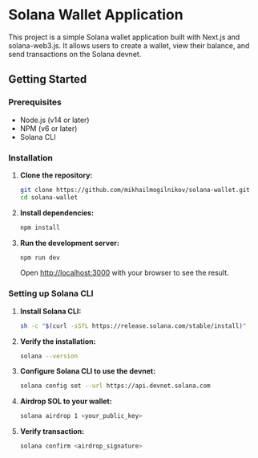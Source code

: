 # Solana Wallet Application

This project is a simple Solana wallet application built with Next.js and solana-web3.js. It allows users to create a wallet, view their balance, and send transactions on the Solana devnet.

## Getting Started

### Prerequisites

- Node.js (v14 or later)
- NPM (v6 or later)
- Solana CLI

### Installation

1. **Clone the repository:**

    ```bash
    git clone https://github.com/mikhailmogilnikov/solana-wallet.git
    cd solana-wallet
    ```

2. **Install dependencies:**

    ```bash
    npm install
    ```

3. **Run the development server:**

    ```bash
    npm run dev
    ```

    Open [http://localhost:3000](http://localhost:3000) with your browser to see the result.

### Setting up Solana CLI

1. **Install Solana CLI:**

    ```bash
    sh -c "$(curl -sSfL https://release.solana.com/stable/install)"
    ```

2. **Verify the installation:**

    ```bash
    solana --version
    ```

3. **Configure Solana CLI to use the devnet:**

    ```bash
    solana config set --url https://api.devnet.solana.com
    ```

4. **Airdrop SOL to your wallet:**

    ```bash
    solana airdrop 1 <your_public_key>

5. **Verify transaction:**

    ```bash
    solana confirm <airdrop_signature>
